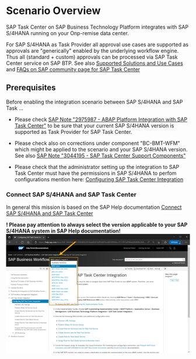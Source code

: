 # Scenario Overview

SAP Task Center on SAP Business Technology Platform integrates with SAP S/4HANA running on your Onp-remise data center.

For SAP S/4HANA as Task Provider all approval use cases are supported as approvals are "generically" enabled by the underlying workflow engine. Thus all (standard + custom) approvals can be processed via SAP Task Center service on SAP BTP. See also [Supported Solutions and Use Cases](https://help.sap.com/docs/TASK_CENTER/08cbda59b4954e93abb2ec85f1db399d/758209c5763840b3bce63327a02debbb.html) and [FAQs on SAP community page for SAP Task Center ](https://community.sap.com/topics/task-center/faq)
## Prerequisites
Before enabling the integration scenario between SAP S/4HANA and SAP Task ... 
* Please check [SAP Note "2975987 - ABAP Platform Integration with SAP Task Center"](https://launchpad.support.sap.com/#/notes/2975987) to be sure that your current SAP S/4HANA version is supported as Task Provider for SAP Task Center.

* Please check also on corrections under component "BC-BMT-WFM" which might be applied to the scenario and your SAP S/4HANA version. See also [SAP Note "3044195 - SAP Task Center Support Components"](https://launchpad.support.sap.com/#/notes/3044195)

* Please check that the administrator setting up the integration to SAP Task Center must have the permissions in SAP S/4HANA to perfom configurations mention here: [Configuring SAP Task Center Integration](https://help.sap.com/docs/SAP_S4HANA_ON-PREMISE/0f18dddf28764f5b807ecd80549044cc/5117f21ef28f4e698d99fe3fdbc1be2a.html?version=latest)
### Connect SAP S/4HANA and SAP Task Center

In general this mission is based on the SAP Help documentation [Connect SAP S/4HANA and SAP Task Center](https://help.sap.com/docs/TASK_CENTER/08cbda59b4954e93abb2ec85f1db399d/143af9bb452f4aa5a9980035d9edee5b.html)

**! Please pay attention to always select the version applicable to your SAP S/4HANA system in SAP Help documentation!**
![SAP Help - Version selection](images/s4h_sap-help-business-workflow_sap-help_version_selection.png)
